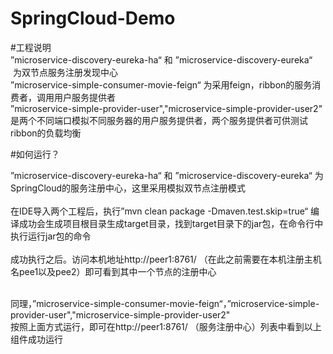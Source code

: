 # SpringCloud-Demo

#工程说明
<br />
”microservice-discovery-eureka-ha“  和 ”microservice-discovery-eureka“  为双节点服务注册发现中心
<br />
”microservice-simple-consumer-movie-feign“ 为采用feign，ribbon的服务消费者，调用用户服务提供者
<br />
”microservice-simple-provider-user","microservice-simple-provider-user2" 是两个不同端口模拟不同服务器的用户服务提供者，两个服务提供者可供测试ribbon的负载均衡
<br />

#如何运行？
<br />

”microservice-discovery-eureka-ha“  和 ”microservice-discovery-eureka“ 为SpringCloud的服务注册中心，这里采用模拟双节点注册模式 
<br /><br />
在IDE导入两个工程后，执行”mvn clean package -Dmaven.test.skip=true“ 编译成功会生成项目根目录生成target目录，找到target目录下的jar包，在命令行中执行运行jar包的命令<br /><br />
成功执行之后。访问本机地址http://peer1:8761/ （在此之前需要在本机注册主机名pee1以及pee2）即可看到其中一个节点的注册中心
<br /><br />

同理，”microservice-simple-consumer-movie-feign“，”microservice-simple-provider-user","microservice-simple-provider-user2"
<br />按照上面方式运行，即可在http://peer1:8761/ （服务注册中心）列表中看到以上组件成功运行


